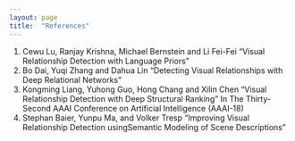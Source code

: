 ```yaml
---
layout: page
title:  "References"
---
```


1. Cewu Lu, Ranjay Krishna, Michael Bernstein and Li Fei-Fei “Visual Relationship Detection with Language Priors”
2. Bo Dai, Yuqi Zhang and Dahua Lin “Detecting Visual Relationships with Deep Relational Networks” 
3. Kongming Liang, Yuhong Guo, Hong Chang and Xilin Chen “Visual Relationship Detection with Deep Structural Ranking” In The Thirty-Second AAAI Conference on Artificial Intelligence (AAAI-18) 
4. Stephan Baier, Yunpu Ma, and Volker Tresp “Improving Visual Relationship Detection usingSemantic Modeling of Scene Descriptions”
